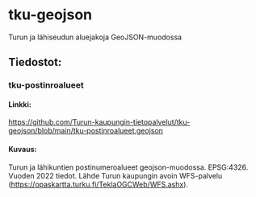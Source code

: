 # tku-geojson
Turun ja lähiseudun aluejakoja GeoJSON-muodossa

## Tiedostot:

### tku-postinroalueet
#### Linkki:
https://github.com/Turun-kaupungin-tietopalvelut/tku-geojson/blob/main/tku-postinroalueet.geojson

#### Kuvaus:
Turun ja lähikuntien postinumeroalueet geojson-muodossa. EPSG:4326. Vuoden 2022 tiedot. Lähde Turun kaupungin avoin WFS-palvelu (https://opaskartta.turku.fi/TeklaOGCWeb/WFS.ashx).
